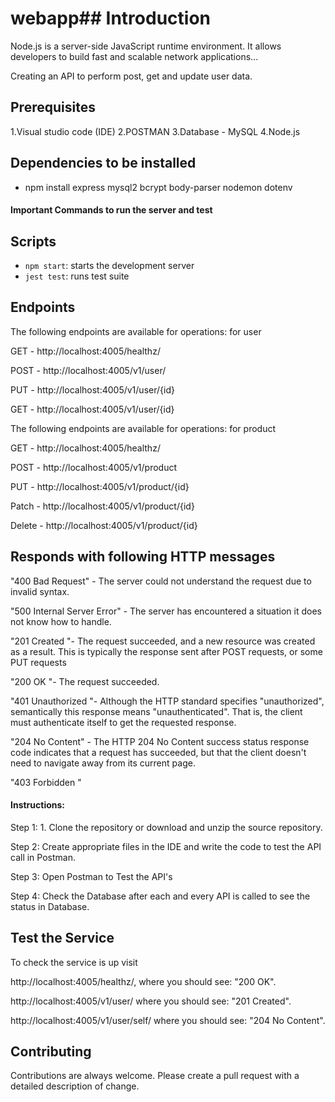 # webapp## Introduction

Node.js is a server-side JavaScript runtime environment. It allows developers to build fast and scalable network applications...

Creating an API to perform post, get and update user data.  

## Prerequisites

1.Visual studio code (IDE)
2.POSTMAN
3.Database - MySQL
4.Node.js

## Dependencies to be installed 

- npm install express mysql2 bcrypt body-parser nodemon dotenv


<h4>Important Commands to run the server and test</h4>

## Scripts
- `npm start`: starts the development server
- `jest test`: runs test suite

## Endpoints
The following endpoints are available for operations: for user

GET - http://localhost:4005/healthz/

POST - http://localhost:4005/v1/user/

PUT - http://localhost:4005/v1/user/{id}

GET - http://localhost:4005/v1/user/{id}

The following endpoints are available for operations: for product

GET - http://localhost:4005/healthz/

POST - http://localhost:4005/v1/product

PUT - http://localhost:4005/v1/product/{id}

Patch - http://localhost:4005/v1/product/{id}

Delete - http://localhost:4005/v1/product/{id}

## Responds with following HTTP messages

"400 Bad Request" - The server could not understand the request due to invalid syntax.

"500 Internal Server Error" - The server has encountered a situation it does not know how to handle.

"201 Created "- The request succeeded, and a new resource was created as a result. This is typically the response sent after POST requests, or some PUT requests

"200 OK "- The request succeeded.

"401 Unauthorized "- Although the HTTP standard specifies "unauthorized", semantically this response means "unauthenticated". That is, the client must authenticate itself to get the requested response.

"204 No Content" - The HTTP 204 No Content success status response code indicates that a request has succeeded, but that the client doesn't need to navigate away from its current page.

"403 Forbidden "


<h4>Instructions:</h4>
Step 1: 1. Clone the repository or download and unzip the source repository.

Step 2: Create appropriate files in the IDE and write the code to test the API call in Postman.

Step 3: Open Postman to Test the API's

Step 4: Check the Database after each and every API is called to see the status in Database.

## Test the Service
To check the service is up visit

http://localhost:4005/healthz/, where you should see: "200 OK".

http://localhost:4005/v1/user/ where you should see: "201 Created".

http://localhost:4005/v1/user/self/ where you should see: "204 No Content".


## Contributing
Contributions are always welcome. Please create a pull request with a detailed description of change.